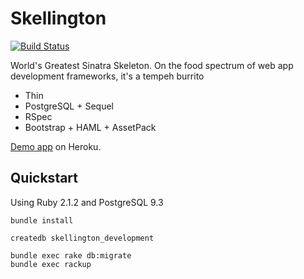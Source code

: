 # Skellington


[![Build
Status](https://travis-ci.org/audy/test-app.png?branch=master)](https://travis-ci.org/audy/test-app)

World's Greatest Sinatra Skeleton. On the food spectrum of web app development
frameworks, it's a tempeh burrito

- Thin
- PostgreSQL + Sequel
- RSpec
- Bootstrap + HAML + AssetPack

[Demo app](http://skellington.herokuapp.com) on Heroku.

## Quickstart

Using Ruby 2.1.2 and PostgreSQL 9.3

```
bundle install

createdb skellington_development

bundle exec rake db:migrate
bundle exec rackup
```
